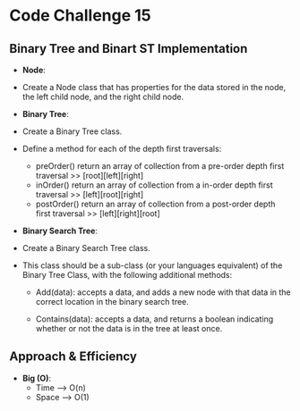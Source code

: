 # Code Challenge 15
## Binary Tree and Binart ST Implementation

 * **Node**:
  * Create a Node class that has properties for the data stored in the node, the left child node, and the right child node.
 * **Binary Tree**:

  * Create a Binary Tree class.
  * Define a method for each of the depth first traversals:
    * preOrder() return an array of collection from a pre-order depth first traversal >> [root][left][right]
    * inOrder() return an array of collection from a in-order depth first traversal >> [left][root][right]
    * postOrder() return an array of collection from a post-order depth first traversal >> [left][right][root]

 * **Binary Search Tree**:
  * Create a Binary Search Tree class.

  * This class should be a sub-class (or your languages equivalent) of the Binary Tree Class, with the following additional methods:

    * Add(data): accepts a data, and adds a new node with that data in the correct location in the binary search tree.

    * Contains(data): accepts a data, and returns a boolean indicating whether or not the data is in the tree at least once.

## Approach & Efficiency
* **Big (O)**:
  - Time --> O(n)
  - Space --> O(1)
